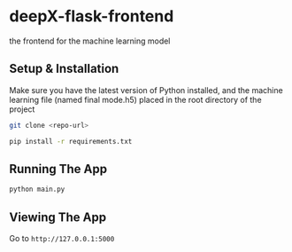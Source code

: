 # deepX-flask-frontend
the frontend for the machine learning model


## Setup & Installation

Make sure you have the latest version of Python installed, and the machine learning file (named final mode.h5) placed in the root directory of the project

```bash
git clone <repo-url>
```

```bash
pip install -r requirements.txt
```

## Running The App

```bash
python main.py
```

## Viewing The App

Go to `http://127.0.0.1:5000`

